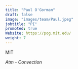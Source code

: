 ```yaml
---
title: "Paul O'Gorman"
draft: false
image: "images/team/Paul.jpeg"
jobtitle: "PI"
promoted: true
Website: https://pog.mit.edu/
weight: 7
---
```



MIT

*Atm - Convection*


